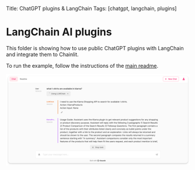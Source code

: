 Title: ChatGPT plugins & LangChain
Tags: [chatgpt, langchain, plugins]

# LangChain AI plugins

This folder is showing how to use public ChatGPT plugins with LangChain and integrate them to Chainlit.

To run the example, follow the instructions of the [main readme](/README.md).

![Rendering](./rendering.png)
